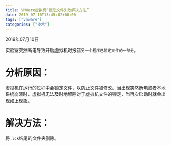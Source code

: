 ```yaml
---
title: VMWare虚拟机“锁定文件失败解决方法”
date: 2019-07-10T13:45:02+08:00
tags: ["vmware"]
categories: ["技术"]
---
```

2019年07月10日 

实验室突然断电导致开启虚拟机时报错`另一个程序已锁定文件的一部分`。

# 分析原因：

虚拟机在运行的过程中会锁定文件，以防止文件被修改。当出现突然断电或者本地系统崩溃时，虚拟机无法及时地解除对于虚拟机文件的锁定，当再次启动时就会出现如上现象。

# 解决方法：

将`.lck`结尾的文件夹删除。

